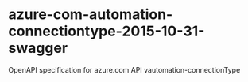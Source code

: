 # azure-com-automation-connectiontype-2015-10-31-swagger
OpenAPI specification for azure.com API vautomation-connectionType
